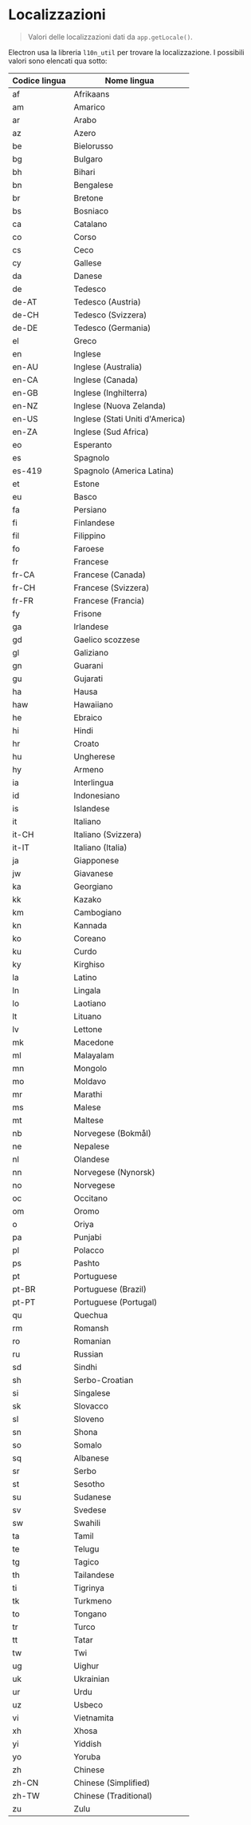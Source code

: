 # Localizzazioni

> Valori delle localizzazioni dati da `app.getLocale()`.

Electron usa la libreria `l10n_util` per trovare la localizzazione. I possibili valori sono elencati qua sotto:

| Codice lingua | Nome lingua                     |
| ------------- | ------------------------------- |
| af            | Afrikaans                       |
| am            | Amarico                         |
| ar            | Arabo                           |
| az            | Azero                           |
| be            | Bielorusso                      |
| bg            | Bulgaro                         |
| bh            | Bihari                          |
| bn            | Bengalese                       |
| br            | Bretone                         |
| bs            | Bosniaco                        |
| ca            | Catalano                        |
| co            | Corso                           |
| cs            | Ceco                            |
| cy            | Gallese                         |
| da            | Danese                          |
| de            | Tedesco                         |
| de-AT         | Tedesco (Austria)               |
| de-CH         | Tedesco (Svizzera)              |
| de-DE         | Tedesco (Germania)              |
| el            | Greco                           |
| en            | Inglese                         |
| en-AU         | Inglese (Australia)             |
| en-CA         | Inglese (Canada)                |
| en-GB         | Inglese (Inghilterra)           |
| en-NZ         | Inglese (Nuova Zelanda)         |
| en-US         | Inglese (Stati Uniti d'America) |
| en-ZA         | Inglese (Sud Africa)            |
| eo            | Esperanto                       |
| es            | Spagnolo                        |
| es-419        | Spagnolo (America Latina)       |
| et            | Estone                          |
| eu            | Basco                           |
| fa            | Persiano                        |
| fi            | Finlandese                      |
| fil           | Filippino                       |
| fo            | Faroese                         |
| fr            | Francese                        |
| fr-CA         | Francese (Canada)               |
| fr-CH         | Francese (Svizzera)             |
| fr-FR         | Francese (Francia)              |
| fy            | Frisone                         |
| ga            | Irlandese                       |
| gd            | Gaelico scozzese                |
| gl            | Galiziano                       |
| gn            | Guarani                         |
| gu            | Gujarati                        |
| ha            | Hausa                           |
| haw           | Hawaiiano                       |
| he            | Ebraico                         |
| hi            | Hindi                           |
| hr            | Croato                          |
| hu            | Ungherese                       |
| hy            | Armeno                          |
| ia            | Interlingua                     |
| id            | Indonesiano                     |
| is            | Islandese                       |
| it            | Italiano                        |
| it-CH         | Italiano (Svizzera)             |
| it-IT         | Italiano (Italia)               |
| ja            | Giapponese                      |
| jw            | Giavanese                       |
| ka            | Georgiano                       |
| kk            | Kazako                          |
| km            | Cambogiano                      |
| kn            | Kannada                         |
| ko            | Coreano                         |
| ku            | Curdo                           |
| ky            | Kirghiso                        |
| la            | Latino                          |
| ln            | Lingala                         |
| lo            | Laotiano                        |
| lt            | Lituano                         |
| lv            | Lettone                         |
| mk            | Macedone                        |
| ml            | Malayalam                       |
| mn            | Mongolo                         |
| mo            | Moldavo                         |
| mr            | Marathi                         |
| ms            | Malese                          |
| mt            | Maltese                         |
| nb            | Norvegese (Bokmål)              |
| ne            | Nepalese                        |
| nl            | Olandese                        |
| nn            | Norvegese (Nynorsk)             |
| no            | Norvegese                       |
| oc            | Occitano                        |
| om            | Oromo                           |
| o             | Oriya                           |
| pa            | Punjabi                         |
| pl            | Polacco                         |
| ps            | Pashto                          |
| pt            | Portuguese                      |
| pt-BR         | Portuguese (Brazil)             |
| pt-PT         | Portuguese (Portugal)           |
| qu            | Quechua                         |
| rm            | Romansh                         |
| ro            | Romanian                        |
| ru            | Russian                         |
| sd            | Sindhi                          |
| sh            | Serbo-Croatian                  |
| si            | Singalese                       |
| sk            | Slovacco                        |
| sl            | Sloveno                         |
| sn            | Shona                           |
| so            | Somalo                          |
| sq            | Albanese                        |
| sr            | Serbo                           |
| st            | Sesotho                         |
| su            | Sudanese                        |
| sv            | Svedese                         |
| sw            | Swahili                         |
| ta            | Tamil                           |
| te            | Telugu                          |
| tg            | Tagico                          |
| th            | Tailandese                      |
| ti            | Tigrinya                        |
| tk            | Turkmeno                        |
| to            | Tongano                         |
| tr            | Turco                           |
| tt            | Tatar                           |
| tw            | Twi                             |
| ug            | Uighur                          |
| uk            | Ukrainian                       |
| ur            | Urdu                            |
| uz            | Usbeco                          |
| vi            | Vietnamita                      |
| xh            | Xhosa                           |
| yi            | Yiddish                         |
| yo            | Yoruba                          |
| zh            | Chinese                         |
| zh-CN         | Chinese (Simplified)            |
| zh-TW         | Chinese (Traditional)           |
| zu            | Zulu                            |